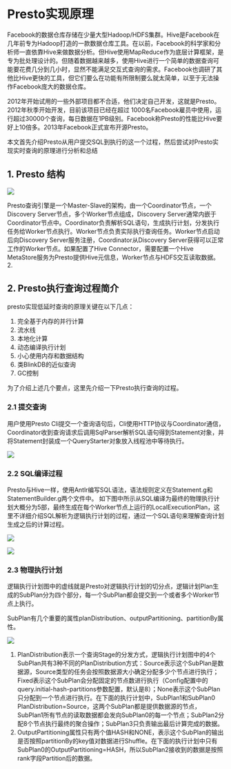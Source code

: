 # Presto实现原理

Facebook的数据仓库存储在少量大型Hadoop/HDFS集群。Hive是Facebook在几年前专为Hadoop打造的一款数据仓库工具。在以前，Facebook的科学家和分析师一直依靠Hive来做数据分析。但Hive使用MapReduce作为底层计算框架，是专为批处理设计的。但随着数据越来越多，使用Hive进行一个简单的数据查询可能要花费几分到几小时，显然不能满足交互式查询的需求。Facebook也调研了其他比Hive更快的工具，但它们要么在功能有所限制要么就太简单，以至于无法操作Facebook庞大的数据仓库。

2012年开始试用的一些外部项目都不合适，他们决定自己开发，这就是Presto。2012年秋季开始开发，目前该项目已经在超过 1000名Facebook雇员中使用，运行超过30000个查询，每日数据在1PB级别。Facebook称Presto的性能比Hive要好上10倍多。2013年Facebook正式宣布开源Presto。

本文首先介绍Presto从用户提交SQL到执行的这一个过程，然后尝试对Presto实现实时查询的原理进行分析和总结

## 1. Presto 结构

![](https://awps-assets.meituan.net/mit-x/blog-images-bundle-2014/2c911d9d.png)

Presto查询引擎是一个Master-Slave的架构，由一个Coordinator节点，一个Discovery Server节点，多个Worker节点组成，Discovery Server通常内嵌于Coordinator节点中。Coordinator负责解析SQL语句，生成执行计划，分发执行任务给Worker节点执行。Worker节点负责实际执行查询任务。Worker节点启动后向Discovery Server服务注册，Coordinator从Discovery Server获得可以正常工作的Worker节点。如果配置了Hive Connector，需要配置一个Hive MetaStore服务为Presto提供Hive元信息，Worker节点与HDFS交互读取数据。2. 

## 2. Presto执行查询过程简介

presto实现低延时查询的原理关键在以下几点：

1. 完全基于内存的并行计算
2. 流水线
3. 本地化计算
4. 动态编译执行计划
5. 小心使用内存和数据结构
6. 类BlinkDB的近似查询
7. GC控制

为了介绍上述几个要点，这里先介绍一下Presto执行查询的过程。

### 2.1 提交查询

用户使用Presto Cli提交一个查询语句后，Cli使用HTTP协议与Coordinator通信，Coordinator收到查询请求后调用SqlParser解析SQL语句得到Statement对象，并将Statement封装成一个QueryStarter对象放入线程池中等待执行。

![](https://awps-assets.meituan.net/mit-x/blog-images-bundle-2014/cc67b533.jpg)

### 2.2 SQL编译过程

Presto与Hive一样，使用Antlr编写SQL语法，语法规则定义在Statement.g和StatementBuilder.g两个文件中。 如下图中所示从SQL编译为最终的物理执行计划大概分为5部，最终生成在每个Worker节点上运行的LocalExecutionPlan，这里不详细介绍SQL解析为逻辑执行计划的过程，通过一个SQL语句来理解查询计划生成之后的计算过程。

![](https://awps-assets.meituan.net/mit-x/blog-images-bundle-2014/e268eb9c.png)

![](https://awps-assets.meituan.net/mit-x/blog-images-bundle-2014/edf9a1bb.jpg)

### 2.3 物理执行计划

逻辑执行计划图中的虚线就是Presto对逻辑执行计划的切分点，逻辑计划Plan生成的SubPlan分为四个部分，每一个SubPlan都会提交到一个或者多个Worker节点上执行。

SubPlan有几个重要的属性planDistribution、outputPartitioning、partitionBy属性。

![](https://awps-assets.meituan.net/mit-x/blog-images-bundle-2014/029b5945.png)

1. PlanDistribution表示一个查询Stage的分发方式，逻辑执行计划图中的4个SubPlan共有3种不同的PlanDistribution方式：Source表示这个SubPlan是数据源，Source类型的任务会按照数据源大小确定分配多少个节点进行执行；Fixed表示这个SubPlan会分配固定的节点数进行执行（Config配置中的query.initial-hash-partitions参数配置，默认是8）；None表示这个SubPlan只分配到一个节点进行执行。在下面的执行计划中，SubPlan1和SubPlan0 PlanDistribution=Source，这两个SubPlan都是提供数据源的节点，SubPlan1所有节点的读取数据都会发向SubPlan0的每一个节点；SubPlan2分配8个节点执行最终的聚合操作；SubPlan3只负责输出最后计算完成的数据。
2. OutputPartitioning属性只有两个值HASH和NONE，表示这个SubPlan的输出是否按照partitionBy的key值对数据进行Shuffle。在下面的执行计划中只有SubPlan0的OutputPartitioning=HASH，所以SubPlan2接收到的数据是按照rank字段Partition后的数据。

